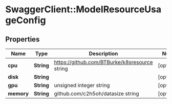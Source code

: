 # SwaggerClient::ModelResourceUsageConfig

## Properties
Name | Type | Description | Notes
------------ | ------------- | ------------- | -------------
**cpu** | **String** | https://github.com/BTBurke/k8sresource string | [optional] 
**disk** | **String** |  | [optional] 
**gpu** | **String** | unsigned integer string | [optional] 
**memory** | **String** | github.com/c2h5oh/datasize string | [optional] 

